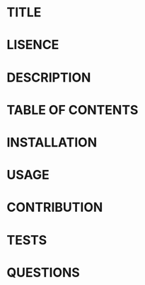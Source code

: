 # TITLE

# LISENCE

# DESCRIPTION

# TABLE OF CONTENTS

# INSTALLATION

# USAGE

# CONTRIBUTION

# TESTS

# QUESTIONS